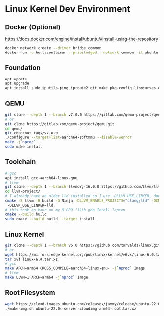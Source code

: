 # Linux Kernel Dev Environment

## Docker (Optional)

<https://docs.docker.com/engine/install/ubuntu/#install-using-the-repository>

```bash
docker network create --driver bridge common
docker run -v host:container --priviledged --network common -it ubuntu bash
```

## Foundation

```bash
apt update
apt upgrade
apt install sudo iputils-ping iproute2 git make pkg-config libncurses-dev libglib2.0-dev libpixman-1-dev telnet bc flex bison libssl-dev zip build-essential ninja-build cmake wget
```

## QEMU

```bash
git clone --depth 1 --branch v7.0.0 https://gitlab.com/qemu-project/qemu.git
# or
git clone https://gitlab.com/qemu-project/qemu.git
cd qemu/
git checkout tags/v7.0.0
./configure --target-list=aarch64-softmmu --disable-werror
make -j`nproc`
sudo make install
```

## Toolchain

```bash
# gcc
apt install gcc-aarch64-linux-gnu
# llvm
git clone --depth 1 --branch llvmorg-16.0.0 https://github.com/llvm/llvm-project.git
cd llvm-project/
# I already have an older lld installed so I use -DLLVM_USE_LINKER, dont add if you dont have lld
cmake -S llvm -B build -G Ninja -DLLVM_ENABLE_PROJECTS="clang;lld" -DCMAKE_BUILD_TYPE=Release
 -DLLVM_USE_LINKER=lld
# this took an hour on my 8 CPU (11th gen Intel) laptop
cmake --build build
sudo cmake --build build --target install
```

## Linux Kernel

```bash
git clone --depth 1 --branch v6.0 https://github.com/torvalds/linux.git
# or
wget https://mirrors.edge.kernel.org/pub/linux/kernel/v6.x/linux-6.0.tar.xz
tar xvf linux-6.0.tar.xz
# gcc
make ARCH=arm64 CROSS_COMPILE=aarch64-linux-gnu- -j`nproc` Image
# llvm
make LLVM=1 ARCH=arm64 -j`nproc` Image
```

## Root Filesystem
```bash
wget https://cloud-images.ubuntu.com/releases/jammy/release/ubuntu-22.04-server-cloudimg-arm64-root.tar.xz
./make-img.sh ubuntu-22.04-server-cloudimg-arm64-root.tar.xz
```
